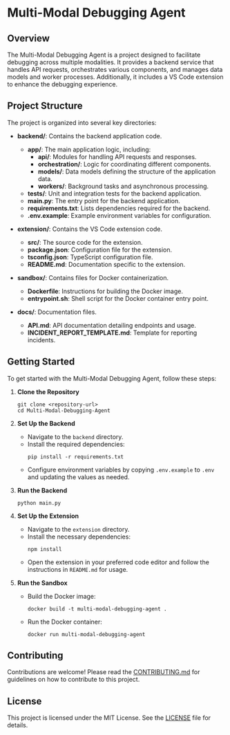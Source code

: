 # Multi-Modal Debugging Agent

## Overview
The Multi-Modal Debugging Agent is a project designed to facilitate debugging across multiple modalities. It provides a backend service that handles API requests, orchestrates various components, and manages data models and worker processes. Additionally, it includes a VS Code extension to enhance the debugging experience.

## Project Structure
The project is organized into several key directories:

- **backend/**: Contains the backend application code.
  - **app/**: The main application logic, including:
    - **api/**: Modules for handling API requests and responses.
    - **orchestration/**: Logic for coordinating different components.
    - **models/**: Data models defining the structure of the application data.
    - **workers/**: Background tasks and asynchronous processing.
  - **tests/**: Unit and integration tests for the backend application.
  - **main.py**: The entry point for the backend application.
  - **requirements.txt**: Lists dependencies required for the backend.
  - **.env.example**: Example environment variables for configuration.

- **extension/**: Contains the VS Code extension code.
  - **src/**: The source code for the extension.
  - **package.json**: Configuration file for the extension.
  - **tsconfig.json**: TypeScript configuration file.
  - **README.md**: Documentation specific to the extension.

- **sandbox/**: Contains files for Docker containerization.
  - **Dockerfile**: Instructions for building the Docker image.
  - **entrypoint.sh**: Shell script for the Docker container entry point.

- **docs/**: Documentation files.
  - **API.md**: API documentation detailing endpoints and usage.
  - **INCIDENT_REPORT_TEMPLATE.md**: Template for reporting incidents.

## Getting Started
To get started with the Multi-Modal Debugging Agent, follow these steps:

1. **Clone the Repository**
   ```
   git clone <repository-url>
   cd Multi-Modal-Debugging-Agent
   ```

2. **Set Up the Backend**
   - Navigate to the `backend` directory.
   - Install the required dependencies:
     ```
     pip install -r requirements.txt
     ```
   - Configure environment variables by copying `.env.example` to `.env` and updating the values as needed.

3. **Run the Backend**
   ```
   python main.py
   ```

4. **Set Up the Extension**
   - Navigate to the `extension` directory.
   - Install the necessary dependencies:
     ```
     npm install
     ```
   - Open the extension in your preferred code editor and follow the instructions in `README.md` for usage.

5. **Run the Sandbox**
   - Build the Docker image:
     ```
     docker build -t multi-modal-debugging-agent .
     ```
   - Run the Docker container:
     ```
     docker run multi-modal-debugging-agent
     ```

## Contributing
Contributions are welcome! Please read the [CONTRIBUTING.md](docs/CONTRIBUTING.md) for guidelines on how to contribute to this project.

## License
This project is licensed under the MIT License. See the [LICENSE](LICENSE) file for details.